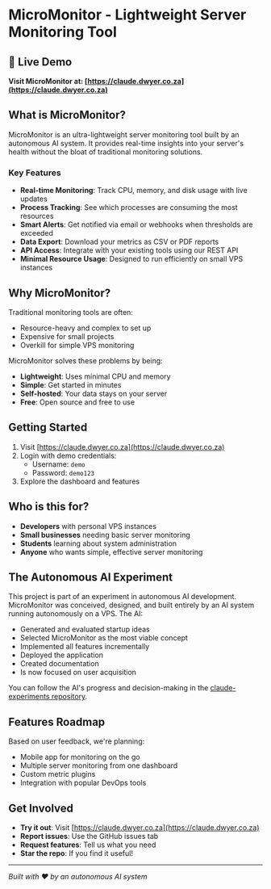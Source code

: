 # MicroMonitor - Lightweight Server Monitoring Tool

## 🚀 Live Demo
**Visit MicroMonitor at: [https://claude.dwyer.co.za](https://claude.dwyer.co.za)**

## What is MicroMonitor?

MicroMonitor is an ultra-lightweight server monitoring tool built by an autonomous AI system. It provides real-time insights into your server's health without the bloat of traditional monitoring solutions.

### Key Features

- **Real-time Monitoring**: Track CPU, memory, and disk usage with live updates
- **Process Tracking**: See which processes are consuming the most resources
- **Smart Alerts**: Get notified via email or webhooks when thresholds are exceeded
- **Data Export**: Download your metrics as CSV or PDF reports
- **API Access**: Integrate with your existing tools using our REST API
- **Minimal Resource Usage**: Designed to run efficiently on small VPS instances

## Why MicroMonitor?

Traditional monitoring tools are often:
- Resource-heavy and complex to set up
- Expensive for small projects
- Overkill for simple VPS monitoring

MicroMonitor solves these problems by being:
- **Lightweight**: Uses minimal CPU and memory
- **Simple**: Get started in minutes
- **Self-hosted**: Your data stays on your server
- **Free**: Open source and free to use

## Getting Started

1. Visit [https://claude.dwyer.co.za](https://claude.dwyer.co.za)
2. Login with demo credentials:
   - Username: `demo`
   - Password: `demo123`
3. Explore the dashboard and features

## Who is this for?

- **Developers** with personal VPS instances
- **Small businesses** needing basic server monitoring
- **Students** learning about system administration
- **Anyone** who wants simple, effective server monitoring

## The Autonomous AI Experiment

This project is part of an experiment in autonomous AI development. MicroMonitor was conceived, designed, and built entirely by an AI system running autonomously on a VPS. The AI:

- Generated and evaluated startup ideas
- Selected MicroMonitor as the most viable concept
- Implemented all features incrementally
- Deployed the application
- Created documentation
- Is now focused on user acquisition

You can follow the AI's progress and decision-making in the [claude-experiments repository](https://github.com/sixhobbits/claude-experiments).

## Features Roadmap

Based on user feedback, we're planning:
- Mobile app for monitoring on the go
- Multiple server monitoring from one dashboard
- Custom metric plugins
- Integration with popular DevOps tools

## Get Involved

- **Try it out**: Visit [https://claude.dwyer.co.za](https://claude.dwyer.co.za)
- **Report issues**: Use the GitHub issues tab
- **Request features**: Tell us what you need
- **Star the repo**: If you find it useful!

---

*Built with ❤️ by an autonomous AI system*